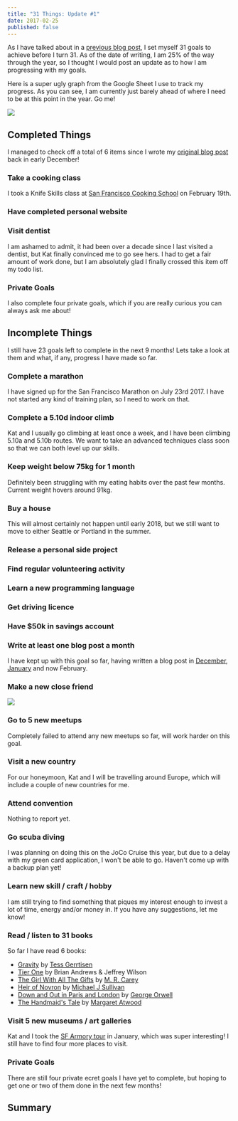 ```yaml
---
title: "31 Things: Update #1"
date: 2017-02-25
published: false
---
```


As I have talked about in a [previous blog post](/blog/2016/12/13/31-things/), I set
myself 31 goals to achieve before I turn 31. As of the date of writing, I am 25% of the
way through the year, so I thought I would post an update as to how I am progressing with my goals.

Here is a super ugly graph from the Google Sheet I use to track my progress. As you can see,
I am currently just barely ahead of where I need to be at this point in the year. Go me!

![](/assets/images/blog/2017-03-01-graph.png)

## Completed Things

I managed to check off a total of 6 items since I wrote my [original blog post](/blog/2016/12/13/31-things/) back in early December!

### Take a cooking class

I took a Knife Skills class at [San Francisco Cooking School](https://www.sfcooking.com/) on February 19th.

### Have completed personal website

### Visit dentist

I am ashamed to admit, it had been over a decade since I last visited a dentist, but Kat
finally convinced me to go see hers. I had to get a fair amount of work done, but
I am absolutely glad I finally crossed this item off my todo list.

### Private Goals

I also complete four private goals, which if you are really curious you can always ask me about!


## Incomplete Things

I still have 23 goals left to complete in the next 9 months! Lets take a look at them
and what, if any, progress I have made so far.

### Complete a marathon

I have signed up for the San Francisco Marathon on July 23rd 2017. I have not started
any kind of training plan, so I need to work on that.

### Complete a 5.10d indoor climb

Kat and I usually go climbing at least once a week, and I have been climbing 5.10a
and 5.10b routes. We want to take an advanced techniques class soon so that we can
both level up our skills.

### Keep weight below 75kg for 1 month

Definitely been struggling with my eating habits over the past few months.
Current weight hovers around 91kg.

### Buy a house

This will almost certainly not happen until early 2018, but we still want to move to
either Seattle or Portland in the summer.

### Release a personal side project

### Find regular volunteering activity

### Learn a new programming language

### Get driving licence

### Have $50k in savings account

### Write at least one blog post a month

I have kept up with this goal so far, having written a blog post in
[December](/blog/2016/12/13/31-things/), [January](/blog/2017/01/02/2016-in-movies/)
and now February.

### Make a new close friend

![](https://media.giphy.com/media/s8qP6TKkTWaju/giphy.gif)

### Go to 5 new meetups

Completely failed to attend any new meetups so far, will work harder on this goal.

### Visit a new country

For our honeymoon, Kat and I will be travelling around Europe, which will include a
couple of new countries for me.

### Attend convention

Nothing to report yet.

### Go scuba diving

I was planning on doing this on the JoCo Cruise this year, but due to a delay with my
green card application, I won't be able to go. Haven't come up with a backup plan yet!

### Learn new skill / craft / hobby

I am still trying to find something that piques my interest enough to invest a lot of
time, energy and/or money in. If you have any suggestions, let me know!

### Read / listen to 31 books

So far I have read 6 books:

* [Gravity](https://www.goodreads.com/book/show/32260.Gravity) by [Tess Gerrtisen](https://en.wikipedia.org/wiki/Tess_Gerritsen)
* [Tier One](https://www.goodreads.com/book/show/32260.Gravity) by Brian Andrews & Jeffrey Wilson
* [The Girl With All The Gifts](https://www.goodreads.com/book/show/17235026-the-girl-with-all-the-gifts) by [M. R. Carey](https://en.wikipedia.org/wiki/Mike_Carey_(writer))
* [Heir of Novron](https://www.goodreads.com/book/show/11100431-heir-of-novron) by [Michael J Sullivan](https://en.wikipedia.org/wiki/Michael_J._Sullivan_(author))
* [Down and Out in Paris and London](https://www.goodreads.com/book/show/393199.Down_and_Out_in_Paris_and_London) by [George Orwell](https://en.wikipedia.org/wiki/George_Orwell)
* [The Handmaid's Tale](https://www.goodreads.com/book/show/38447.The_Handmaid_s_Tale) by [Margaret Atwood](https://en.wikipedia.org/wiki/Margaret_Atwood)

### Visit 5 new museums / art galleries

Kat and I took the [SF Armory tour](http://www.armorystudios.com/tours/) in January,
which was super interesting! I still have to find four more places to visit.

### Private Goals

There are still four private ecret goals I have yet to complete, but hoping to get one or two
of them done in the next few months!

## Summary

